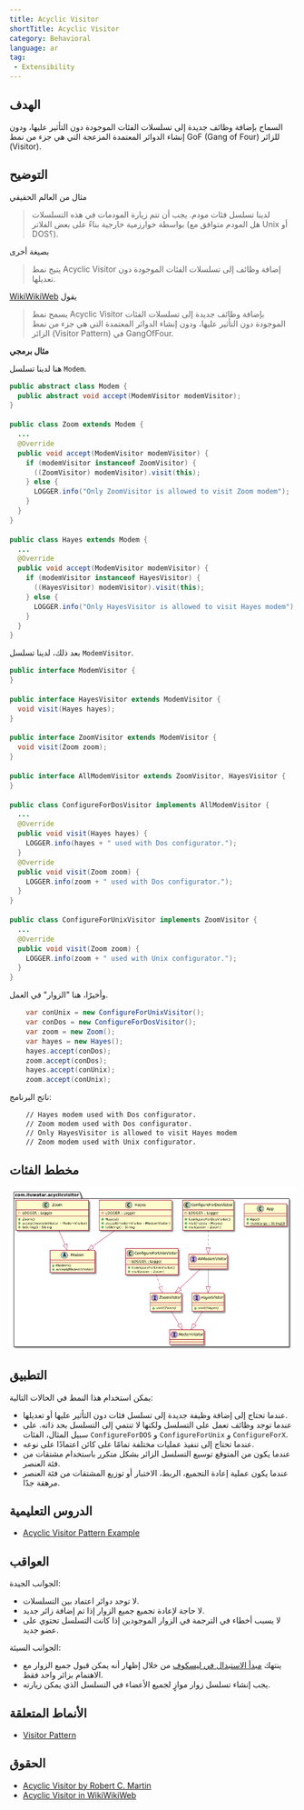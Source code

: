 ```yaml
---
title: Acyclic Visitor
shortTitle: Acyclic Visitor
category: Behavioral
language: ar
tag:
 - Extensibility
---
```

## الهدف

السماح بإضافة وظائف جديدة إلى تسلسلات الفئات الموجودة دون التأثير عليها، ودون إنشاء الدوائر المعتمدة المزعجة التي هي جزء من نمط GoF (Gang of Four) للزائر (Visitor).

## التوضيح

مثال من العالم الحقيقي

> لدينا تسلسل فئات مودم. يجب أن تتم زيارة المودمات في هذه التسلسلات بواسطة خوارزمية خارجية بناءً على بعض الفلاتر (هل المودم متوافق مع Unix أو DOS؟).

بصيغة أخرى

> يتيح نمط Acyclic Visitor إضافة وظائف إلى تسلسلات الفئات الموجودة دون تعديلها.

[WikiWikiWeb](https://wiki.c2.com/?AcyclicVisitor) يقول

> يسمح نمط Acyclic Visitor بإضافة وظائف جديدة إلى تسلسلات الفئات الموجودة دون التأثير عليها، ودون إنشاء الدوائر المعتمدة التي هي جزء من نمط الزائر (Visitor Pattern) في GangOfFour.

**مثال برمجي**

هنا لدينا تسلسل `Modem`.


```java
public abstract class Modem {
  public abstract void accept(ModemVisitor modemVisitor);
}

public class Zoom extends Modem {
  ...
  @Override
  public void accept(ModemVisitor modemVisitor) {
    if (modemVisitor instanceof ZoomVisitor) {
      ((ZoomVisitor) modemVisitor).visit(this);
    } else {
      LOGGER.info("Only ZoomVisitor is allowed to visit Zoom modem");
    }
  }
}

public class Hayes extends Modem {
  ...
  @Override
  public void accept(ModemVisitor modemVisitor) {
    if (modemVisitor instanceof HayesVisitor) {
      ((HayesVisitor) modemVisitor).visit(this);
    } else {
      LOGGER.info("Only HayesVisitor is allowed to visit Hayes modem");
    }
  }
}
```

بعد ذلك، لدينا تسلسل `ModemVisitor`.


```java
public interface ModemVisitor {
}

public interface HayesVisitor extends ModemVisitor {
  void visit(Hayes hayes);
}

public interface ZoomVisitor extends ModemVisitor {
  void visit(Zoom zoom);
}

public interface AllModemVisitor extends ZoomVisitor, HayesVisitor {
}

public class ConfigureForDosVisitor implements AllModemVisitor {
  ...
  @Override
  public void visit(Hayes hayes) {
    LOGGER.info(hayes + " used with Dos configurator.");
  }
  @Override
  public void visit(Zoom zoom) {
    LOGGER.info(zoom + " used with Dos configurator.");
  }
}

public class ConfigureForUnixVisitor implements ZoomVisitor {
  ...
  @Override
  public void visit(Zoom zoom) {
    LOGGER.info(zoom + " used with Unix configurator.");
  }
}
```

وأخيرًا، هنا "الزوار" في العمل.


```java
    var conUnix = new ConfigureForUnixVisitor();
    var conDos = new ConfigureForDosVisitor();
    var zoom = new Zoom();
    var hayes = new Hayes();
    hayes.accept(conDos);
    zoom.accept(conDos);
    hayes.accept(conUnix);
    zoom.accept(conUnix);   
```

ناتج البرنامج:


```
    // Hayes modem used with Dos configurator.
    // Zoom modem used with Dos configurator.
    // Only HayesVisitor is allowed to visit Hayes modem
    // Zoom modem used with Unix configurator.
```


## مخطط الفئات

![alt text](./etc/acyclic-visitor.png "Acyclic Visitor")

## التطبيق

يمكن استخدام هذا النمط في الحالات التالية:

* عندما تحتاج إلى إضافة وظيفة جديدة إلى تسلسل فئات دون التأثير عليها أو تعديلها.
* عندما توجد وظائف تعمل على التسلسل ولكنها لا تنتمي إلى التسلسل بحد ذاته. على سبيل المثال، الفئات `ConfigureForDOS` و `ConfigureForUnix` و `ConfigureForX`.
* عندما تحتاج إلى تنفيذ عمليات مختلفة تمامًا على كائن اعتمادًا على نوعه.
* عندما يكون من المتوقع توسيع التسلسل الزائر بشكل متكرر باستخدام مشتقات من فئة العنصر.
* عندما يكون عملية إعادة التجميع، الربط، الاختبار أو توزيع المشتقات من فئة العنصر مرهقة جدًا.

## الدروس التعليمية

* [Acyclic Visitor Pattern Example](https://codecrafter.blogspot.com/2012/12/the-acyclic-visitor-pattern.html)

## العواقب

الجوانب الجيدة:

* لا توجد دوائر اعتماد بين التسلسلات.
* لا حاجة لإعادة تجميع جميع الزوار إذا تم إضافة زائر جديد.
* لا يسبب أخطاء في الترجمة في الزوار الموجودين إذا كانت التسلسل تحتوي على عضو جديد.

الجوانب السيئة:


* ينتهك [مبدأ الاستبدال في ليسكوف](https://java-design-patterns.com/principles/#liskov-substitution-principle) من خلال إظهار أنه يمكن قبول جميع الزوار مع الاهتمام بزائر واحد فقط.
* يجب إنشاء تسلسل زوار موازٍ لجميع الأعضاء في التسلسل الذي يمكن زيارته.

## الأنماط المتعلقة

* [Visitor Pattern](https://java-design-patterns.com/patterns/visitor/)


## الحقوق


* [Acyclic Visitor by Robert C. Martin](http://condor.depaul.edu/dmumaugh/OOT/Design-Principles/acv.pdf)
* [Acyclic Visitor in WikiWikiWeb](https://wiki.c2.com/?AcyclicVisitor)
